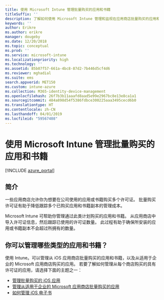 ```yaml
---
title: 使用 Microsoft Intune 管理批量购买的应用和书籍
titleSuffix: ''
description: 了解如何使用 Microsoft Intune 管理和监视在应用商店批量购买的应用和书籍的使用情况。
keywords: ''
author: Erikre
ms.author: erikre
manager: dougeby
ms.date: 12/20/2018
ms.topic: conceptual
ms.prod: ''
ms.service: microsoft-intune
ms.localizationpriority: high
ms.technology: ''
ms.assetid: 85b07f57-661a-4bc8-87d2-7b446d5cf4d6
ms.reviewer: mghadial
ms.suite: ems
search.appverid: MET150
ms.custom: intune-azure
ms.collection: M365-identity-device-management
ms.openlocfilehash: 26f7b3b11aaafd8aad5e99e2967bc8e13e8ca1a1
ms.sourcegitcommit: 484a898d54f5386fdbce300225aaa3495cecd6b0
ms.translationtype: HT
ms.contentlocale: zh-CN
ms.lasthandoff: 04/01/2019
ms.locfileid: "59567408"
---
```

# <a name="manage-volume-purchased-apps-and-books-with-microsoft-intune"></a>使用 Microsoft Intune 管理批量购买的应用和书籍

[!INCLUDE [azure_portal](./includes/azure_portal.md)]

## <a name="introduction"></a>简介

一些应用商店允许你为想要在公司使用的应用或书籍购买多个许可证。 批量购买许可证有助于降低跟踪多个已购买应用和书籍副本的管理成本。

Microsoft Intune 可帮助你管理通过此类计划购买的应用和书籍。 从应用商店中导入许可证信息，然后跟踪已使用的许可证数量。 此过程有助于确保所安装的应用或书籍副本不会超过所拥有的数量。

## <a name="which-types-of-apps-and-books-can-you-manage"></a>你可以管理哪些类型的应用和书籍？

使用 Intune。可以管理从 iOS 应用商店批量购买的应用和书籍，以及从适用于企业的 Microsoft 应用商店购买的应用。 若要了解如何管理从每个商店购买的具有许可证的应用，请选择下面的主题之一：

- [管理批量购买的 iOS 应用](vpp-apps-ios.md)
- [管理从适用于企业的 Microsoft 应用商店批量购买的应用](windows-store-for-business.md)
- [如何管理 iOS 电子书](vpp-ebooks-ios.md)
